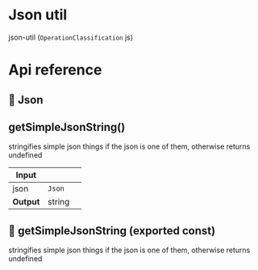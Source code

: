 # Json util

json-util (`OperationClassification` js)



# Api reference

## 🔹 Json

## getSimpleJsonString()

stringifies simple json things if the json is one of them, otherwise returns undefined


| Input      |    |    |
| ---------- | -- | -- |
| json | `Json` |  |
| **Output** | string   |    |



## 📄 getSimpleJsonString (exported const)

stringifies simple json things if the json is one of them, otherwise returns undefined

